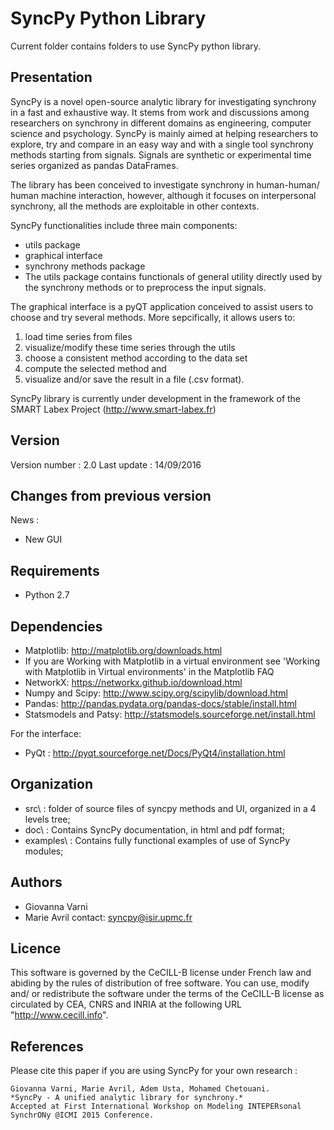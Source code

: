 SyncPy Python Library
=============================

Current folder contains folders to use SyncPy python library. 


Presentation
------------------------

SyncPy is a novel open-source analytic library for investigating 
synchrony in a fast and exhaustive way. It stems from work and 
discussions among researchers on synchrony in different domains 
as engineering, computer science and psychology. SyncPy is mainly 
aimed at helping researchers to explore, try and compare in an easy 
way and with a single tool synchrony methods starting from signals. 
Signals are synthetic or experimental time series organized as pandas 
DataFrames.

The library has been conceived to investigate synchrony in human-human/
human machine interaction, however, although it focuses on interpersonal 
synchrony, all the methods are exploitable in other contexts.

SyncPy functionalities include three main components:
- utils package
- graphical interface
- synchrony methods package
- The utils package contains functionals of general utility directly used 
by the synchrony methods or to preprocess the input signals.

The graphical interface is a pyQT application conceived to assist users 
to choose and try several methods. More sepcifically, it allows users to:
1) load time series from files
2) visualize/modify these time series through the utils
3) choose a consistent method according to the data set
4) compute the selected method and
5) visualize and/or save the result in a file (.csv format).

SyncPy library is currently under development in the framework of the 
SMART Labex Project (http://www.smart-labex.fr)


Version 
------------------------

Version number : 2.0
Last update : 14/09/2016


Changes from previous version
-----------------------------

News :
- New GUI


Requirements
------------------------
- Python 2.7

Dependencies
------------------------

- Matplotlib: http://matplotlib.org/downloads.html
 - If you are Working with Matplotlib in a virtual environment 
	see 'Working with Matplotlib in Virtual environments' in the Matplotlib FAQ
- NetworkX: https://networkx.github.io/download.html
- Numpy and Scipy: http://www.scipy.org/scipylib/download.html
- Pandas: http://pandas.pydata.org/pandas-docs/stable/install.html
- Statsmodels and Patsy: http://statsmodels.sourceforge.net/install.html 

For the interface: 
- PyQt : http://pyqt.sourceforge.net/Docs/PyQt4/installation.html 


Organization
------------------------

- src\ : folder of source files of syncpy methods and UI, organized in a 4 levels tree; 
- doc\ : Contains SyncPy documentation, in html and pdf format;
- examples\ : Contains fully functional examples of use of SyncPy modules; 



Authors 
------------------------

- Giovanna Varni
- Marie Avril
contact: syncpy@isir.upmc.fr 


Licence
------------------------

 This software is governed by the CeCILL-B license under French law
and abiding by the rules of distribution of free software. You can 
use, modify and/ or redistribute the software under the terms of the 
CeCILL-B license as circulated by CEA, CNRS and INRIA at the
following URL "http://www.cecill.info".


References 
------------------------

Please cite this paper if you are using SyncPy for your own research :
    
    Giovanna Varni, Marie Avril, Adem Usta, Mohamed Chetouani.
    *SyncPy - A unified analytic library for synchrony.*
    Accepted at First International Workshop on Modeling INTEPERsonal SynchrONy @ICMI 2015 Conference. 


